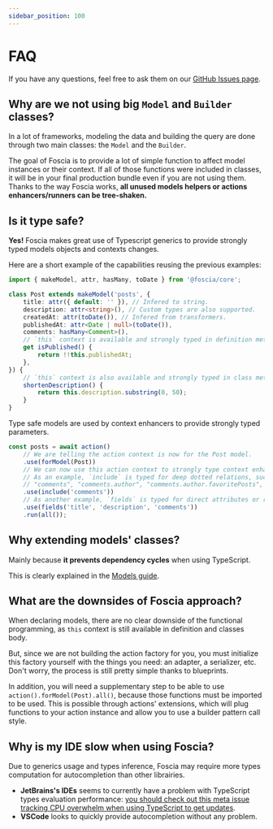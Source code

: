 ```yaml
---
sidebar_position: 100
---
```


# FAQ

If you have any questions, feel free to ask them on our
[GitHub Issues page](https://github.com/foscia-dev/foscia/issues).

## Why are we not using big `Model` and `Builder` classes?

In a lot of frameworks, modeling the data and building the query are done
through two main classes: the `Model` and the `Builder`.

The goal of Foscia is to provide a lot of simple function to affect model
instances or their context. If all of those functions were included in classes,
it will be in your final production bundle even if you are not using them.
Thanks to the way Foscia works, **all unused models helpers or actions
enhancers/runners can be tree-shaken.**

## Is it type safe?

**Yes!** Foscia makes great use of Typescript generics to provide strongly typed
models objects and contexts changes.

Here are a short example of the capabilities reusing the previous examples:

```typescript title="post.ts"
import { makeModel, attr, hasMany, toDate } from '@foscia/core';

class Post extends makeModel('posts', {
    title: attr({ default: '' }), // Infered to string.
    description: attr<string>(), // Custom types are also supported.
    createdAt: attr(toDate()), // Infered from transformers.
    publishedAt: attr<Date | null>(toDate()),
    comments: hasMany<Comment>(),
    // `this` context is available and strongly typed in definition methods.
    get isPublished() {
        return !!this.publishedAt;
    },
}) {
    // `this` context is also available and strongly typed in class methods.
    shortenDescription() {
        return this.description.substring(0, 50);
    }
}
```

Type safe models are used by context enhancers to provide strongly typed
parameters.

```typescript
const posts = await action()
    // We are telling the action context is now for the Post model.
    .use(forModel(Post))
    // We can now use this action context to strongly type context enhancer params.
    // As an example, `include` is typed for deep dotted relations, such as:
    // "comments", "comments.author", "comments.author.favoritePosts", etc.
    .use(include('comments'))
    // As another example, `fields` is typed for direct attributes or relations of the model.
    .use(fields('title', 'description', 'comments'))
    .run(all());
```

## Why extending models' classes?

Mainly because **it prevents dependency cycles** when using TypeScript.

This is clearly explained in the
[Models guide](/docs/core-concepts/models#note-on-exported-value).

## What are the downsides of Foscia approach?

When declaring models, there are no clear downside of the functional
programming, as `this` context is still available in definition and classes
body.

But, since we are not building the action factory for you, you must initialize
this factory yourself with the things you need: an adapter, a serializer, etc.
Don't worry, the process is still pretty simple thanks to blueprints.

In addition, you will need a supplementary step to be able to use
`action().forModel(Post).all()`, because those functions must be imported to be
used. This is possible through actions' extensions, which will plug functions to
your action instance and allow you to use a builder pattern call style.

## Why is my IDE slow when using Foscia?

Due to generics usage and types inference, Foscia may require more types
computation for autocompletion than other librairies.

-   **JetBrains's IDEs** seems to currently have a problem with TypeScript types
    evaluation performance:
    [you should check out this meta issue tracking CPU overwhelm when using TypeScript to get updates](https://youtrack.jetbrains.com/issue/WEB-52943/Meta-High-CPU-usage-on-resolve-or-types-evaluation-in-TypeScript).
-   **VSCode** looks to quickly provide autocompletion without any problem.
